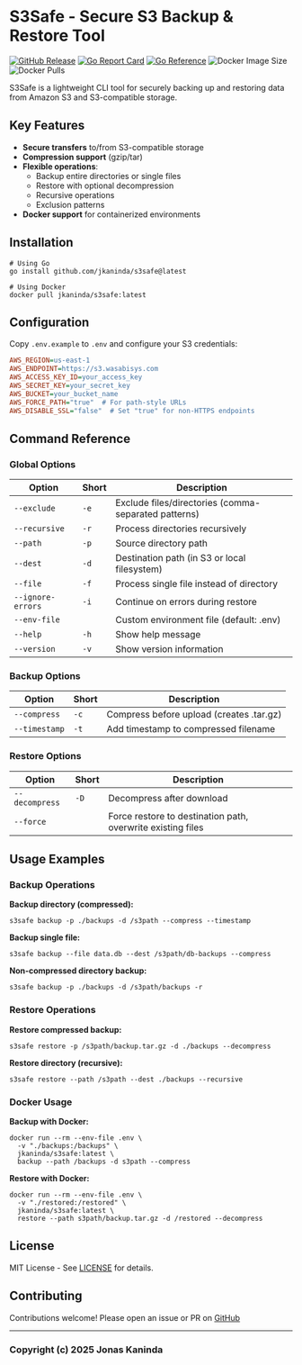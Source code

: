 # S3Safe - Secure S3 Backup & Restore Tool

[![GitHub Release](https://img.shields.io/github/v/release/jkaninda/s3safe)](https://github.com/jkaninda/s3safe/releases)
[![Go Report Card](https://goreportcard.com/badge/github.com/jkaninda/s3safe)](https://goreportcard.com/report/github.com/jkaninda/s3safe)
[![Go Reference](https://pkg.go.dev/badge/github.com/jkaninda/s3safe.svg)](https://pkg.go.dev/github.com/jkaninda/s3safe)
![Docker Image Size](https://img.shields.io/docker/image-size/jkaninda/s3safe?style=flat-square)
![Docker Pulls](https://img.shields.io/docker/pulls/jkaninda/s3safe?style=flat-square)

S3Safe is a lightweight CLI tool for securely backing up and restoring data from Amazon S3 and S3-compatible storage.

## Key Features
- **Secure transfers** to/from S3-compatible storage
- **Compression support** (gzip/tar)
- **Flexible operations**:
    - Backup entire directories or single files
    - Restore with optional decompression
    - Recursive operations
    - Exclusion patterns
- **Docker support** for containerized environments

## Installation
```shell
# Using Go
go install github.com/jkaninda/s3safe@latest

# Using Docker
docker pull jkaninda/s3safe:latest
```

## Configuration
Copy `.env.example` to `.env` and configure your S3 credentials:

```ini
AWS_REGION=us-east-1
AWS_ENDPOINT=https://s3.wasabisys.com
AWS_ACCESS_KEY_ID=your_access_key
AWS_SECRET_KEY=your_secret_key
AWS_BUCKET=your_bucket_name
AWS_FORCE_PATH="true"  # For path-style URLs
AWS_DISABLE_SSL="false"  # Set "true" for non-HTTPS endpoints
```

## Command Reference

### Global Options
| Option            | Short | Description                                          |
|-------------------|-------|------------------------------------------------------|
| `--exclude`       | `-e`  | Exclude files/directories (comma-separated patterns) |
| `--recursive`     | `-r`  | Process directories recursively                      |
| `--path`          | `-p`  | Source directory path                                |
| `--dest`          | `-d`  | Destination path (in S3 or local filesystem)         |
| `--file`          | `-f`  | Process single file instead of directory             |
| `--ignore-errors` | `-i`  | Continue on errors during restore                    |
| `--env-file`      |       | Custom environment file (default: .env)              |
| `--help`          | `-h`  | Show help message                                    |
| `--version`       | `-v`  | Show version information                             |

### Backup Options
| Option          | Short | Description                                |
|-----------------|-------|--------------------------------------------|
| `--compress`    | `-c`  | Compress before upload (creates .tar.gz)   |
| `--timestamp`   | `-t`  | Add timestamp to compressed filename       |

### Restore Options
| Option         | Short | Description                                                 |
|----------------|-------|-------------------------------------------------------------|
| `--decompress` | `-D`  | Decompress after download                                   |
| `--force`      |       | Force restore to destination path, overwrite existing files |

## Usage Examples

### Backup Operations

**Backup directory (compressed):**
```shell
s3safe backup -p ./backups -d /s3path --compress --timestamp
```

**Backup single file:**

```shell
s3safe backup --file data.db --dest /s3path/db-backups --compress
```

**Non-compressed directory backup:**
```shell
s3safe backup -p ./backups -d /s3path/backups -r
```

### Restore Operations
**Restore compressed backup:**
```shell
s3safe restore -p /s3path/backup.tar.gz -d ./backups --decompress
```

**Restore directory (recursive):**

```shell
s3safe restore --path /s3path --dest ./backups --recursive
```

### Docker Usage
**Backup with Docker:**
```shell
docker run --rm --env-file .env \
  -v "./backups:/backups" \
  jkaninda/s3safe:latest \
  backup --path /backups -d s3path --compress
```

**Restore with Docker:**
```shell
docker run --rm --env-file .env \
  -v "./restored:/restored" \
  jkaninda/s3safe:latest \
  restore --path s3path/backup.tar.gz -d /restored --decompress
```

## License
MIT License - See [LICENSE](LICENSE) for details.

## Contributing
Contributions welcome! Please open an issue or PR on [GitHub](https://github.com/jkaninda/s3safe)


---
### Copyright (c) 2025 Jonas Kaninda


